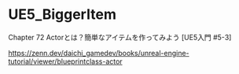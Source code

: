 # UE5_BiggerItem
Chapter 72 Actorとは？簡単なアイテムを作ってみよう [UE5入門 #5-3]

https://zenn.dev/daichi_gamedev/books/unreal-engine-tutorial/viewer/blueprintclass-actor
